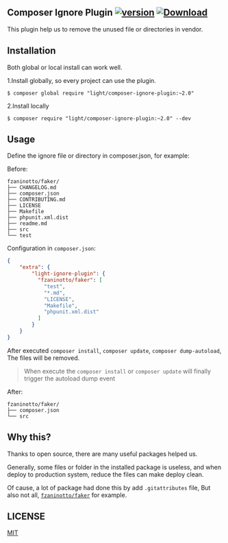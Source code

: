 Composer Ignore Plugin [![version](https://img.shields.io/packagist/v/light/composer-ignore-plugin.svg?style=flat-square)](https://packagist.org/packages/light/composer-ignore-plugin) [![Download](https://img.shields.io/packagist/dt/light/composer-ignore-plugin.svg?style=flat-square)](https://packagist.org/packages/light/composer-ignore-plugin)
----

This plugin help us to remove the unused file or directories in vendor.

## Installation

Both global or local install can work well.

1.Install globally, so every project can use the plugin.

```
$ composer global require "light/composer-ignore-plugin:~2.0"
```

2.Install locally

```
$ composer require "light/composer-ignore-plugin:~2.0" --dev
```

## Usage

Define the ignore file or directory in composer.json, for example:

Before:

```
fzaninotto/faker/
├── CHANGELOG.md
├── composer.json
├── CONTRIBUTING.md
├── LICENSE
├── Makefile
├── phpunit.xml.dist
├── readme.md
├── src
└── test
```

Configuration in `composer.json`:

```json
{
	"extra": {
		"light-ignore-plugin": {
    	  "fzaninotto/faker": [
    	  	"test", 
    	  	"*.md", 
    	  	"LICENSE",
    	  	"Makefile",
    	  	"phpunit.xml.dist"
    	  ]
    	}
	}
}

```

After executed `composer install`, `composer update`, `composer dump-autoload`, The files will be removed.

> When execute the `composer install` or `composer update` will finally trigger the autoload dump event

After:

```
fzaninotto/faker/
├── composer.json
└── src
```

## Why this?

Thanks to open source, there are many useful packages helped us. 

Generally, some files or folder in the installed package is useless, and when deploy to production system, reduce the files can make deploy clean.

Of cause, a lot of package had done this by add `.gitattributes` file, But also not all, [`fzaninotto/faker`](https://github.com/fzaninotto/Faker/pull/1085) for example.

## LICENSE

[MIT](LICENSE)


